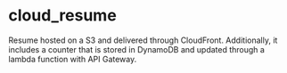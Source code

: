 # cloud_resume
Resume hosted on a S3 and delivered through CloudFront. Additionally, it includes a counter that is stored in DynamoDB and updated through a lambda function with API Gateway.
